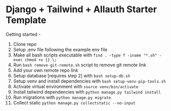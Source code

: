 # Django + Tailwind + Allauth Starter Template

Getting started -

1. Clone repo 
2. Setup .env file following the example env file
3. Make all bash scripts executable with `find . -type f -iname "*.sh" -exec chmod +x {} \;`
4. Run `bash remove-git-remote.sh` script to remove git remote link
5. Add your own remote repo link
6. Setup database [requires step 2] with `bash setup-db.sh`
7. Setup venv and install dependencies with `bash setup-venv-pip-tools.sh`
8. Activate virtual environment with `source venv/bin/activate`
9. Install tailwind dependencies with `python manage.py tailwind install`
10. Run migrations with `python manage.py migrate`
11. Collect static `python manage.py collectstatic --no-input`